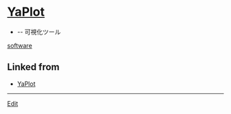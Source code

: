 ---
---
# [YaPlot](YaPlot)


* [](https://github.com/[vitroid](vitroid)/[YaPlot](YaPlot)) -- 可視化ツール

[software](software) 


## Linked from

* [YaPlot](YaPlot.md)


----
[Edit](https://github.com/vitroid/vitroid.github.io/edit/master/MD/YaPlot.md)
